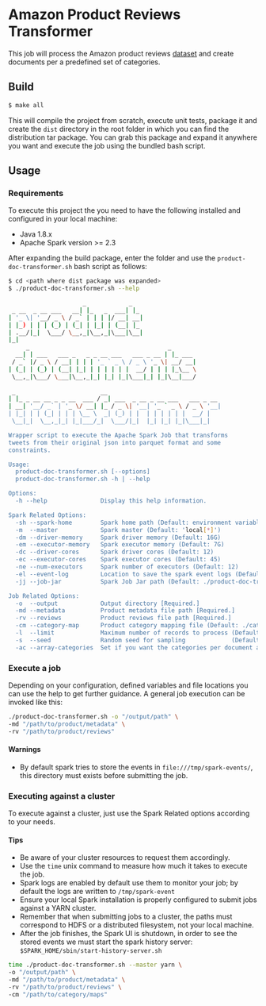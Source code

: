 # Amazon Product Reviews Transformer

This job will process the Amazon product reviews [dataset](http://jmcauley.ucsd.edu/data/amazon/) and create documents per a predefined set of categories.

## Build
```bash
$ make all
```
This will compile the project from scratch, execute unit tests, package it and create the `dist` directory in the root folder in which you can find the distribution tar package. You can grab this package and expand it anywhere you want and execute the job using the bundled bash script.

## Usage
### Requirements
To execute this project the you need to have the following installed and configured in your local machine:
* Java 1.8.x
* Apache Spark version >= 2.3

After expanding the build package, enter the folder and use the `product-doc-transformer.sh` bash script as follows:

```bash
$ cd <path where dist package was expanded>
$ ./product-doc-transformer.sh --help

                     _            _                         
 _ __  _ __ ___   __| |_   _  ___| |_                       
| '_ \| '__/ _ \ / _` | | | |/ __| __|                      
| |_) | | | (_) | (_| | |_| | (__| |_                       
| .__/|_|  \___/ \__,_|\__,_|\___|\__|                      
|_|                                                         
     _                                       _              
  __| | ___   ___ _   _ _ __ ___   ___ _ __ | |_ ___        
 / _` |/ _ \ / __| | | | '_ ` _ \ / _ \ '_ \| __/ __|       
| (_| | (_) | (__| |_| | | | | | |  __/ | | | |_\__ \       
 \__,_|\___/ \___|\__,_|_| |_| |_|\___|_| |_|\__|___/       
                                                            
 _                        __                                
| |_ _ __ __ _ _ __  ___ / _| ___  _ __ _ __ ___   ___ _ __ 
| __| '__/ _` | '_ \/ __| |_ / _ \| '__| '_ ` _ \ / _ \ '__|
| |_| | | (_| | | | \__ \  _| (_) | |  | | | | | |  __/ |   
 \__|_|  \__,_|_| |_|___/_|  \___/|_|  |_| |_| |_|\___|_| 

Wrapper script to execute the Apache Spark Job that transforms
tweets from their original json into parquet format and some
constraints.

Usage:
  product-doc-transformer.sh [--options]
  product-doc-transformer.sh -h | --help

Options:
  -h --help               Display this help information.

Spark Related Options:
  -sh --spark-home        Spark home path (Default: environment variable SPARK_HOME)
  -m  --master            Spark master (Default: 'local[*]')
  -dm --driver-memory     Spark driver memory (Default: 16G)
  -em --executor-memory   Spark executor memory (Default: 7G)
  -dc --driver-cores      Spark driver cores (Default: 12)
  -ec --executor-cores    Spark executor cores (Default: 45)
  -ne --num-executors     Spark number of executors (Default: 12)
  -el --event-log         Location to save the spark event logs (Default: /tmp/spark-event)
  -jj --job-jar           Spark Job Jar path (Default: ./product-doc-transformer.jar)

Job Related Options:
  -o  --output            Output directory [Required.]
  -md --metadata          Product metadata file path [Required.]
  -rv --reviews           Product reviews file path [Required.]
  -cm --category-map      Product category mapping file (Default: ./category_mappings.yml)
  -l  --limit             Maximum number of records to process (Default: 10000000)
  -s  --seed              Random seed for sampling             (Default: 12345)
  -ac --array-categories  Set if you want the categories per document as an array instead of a comma separated string.


```

### Execute a job
Depending on your configuration, defined variables and file locations
you can use the help to get further guidance. A general job execution
can be invoked like this:

```bash
./product-doc-transformer.sh -o "/output/path" \
-md "/path/to/product/metadata" \
-rv "/path/to/product/reviews"

```

#### Warnings
* By default spark tries to store the events in `file:///tmp/spark-events/`, this directory must
exists before submitting the job.

### Executing against a cluster
To execute against a cluster, just use the Spark Related options according
to your needs.

#### Tips
* Be aware of your cluster resources to request them accordingly.
* Use the `time` unix command to measure how much it takes to execute the job.
* Spark logs are enabled by default use them to monitor your job; by default the logs are written to `/tmp/spark-event`
* Ensure your local Spark installation is properly configured to submit jobs against a YARN cluster.
* Remember that when submitting jobs to a cluster, the paths must correspond to HDFS or a distributed filesystem, not your local machine.
* After the job finishes, the Spark UI is shutdown, in order to see the stored events we must start
the spark history server: `$SPARK_HOME/sbin/start-history-server.sh`


```bash
time ./product-doc-transformer.sh --master yarn \
-o "/output/path" \
-md "/path/to/product/metadata" \
-rv "/path/to/product/reviews" \
-cm "/path/to/category/maps"

```